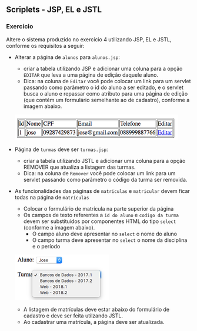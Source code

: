 ## Scriplets - JSP, EL e JSTL
### Exercício

Altere o sistema produzido no exercício 4 utilizando JSP, EL e JSTL, conforme os requisitos a seguir:

* Alterar a página de `alunos` para `alunos.jsp`: 
	* criar a tabela utilizando JSP e adicionar uma coluna para a opção `EDITAR` que leva a uma página de edição daquele aluno.
	* Dica: na coluna de `Editar` você pode colocar um link para um servlet passando como parâmetro o id do aluno a ser editado, e o servlet busca o aluno e repassar como atributo para uma página de edição (que contém um formulário semelhante ao de cadastro), conforme a imagem abaixo.

	![editar](images/exercicio5-01.png)

* Página de `turmas` deve ser `turmas.jsp`: 
	* criar a tabela utilizando JSTL e adicionar uma coluna para a opção REMOVER que atualiza a listagem das turmas.
	* Dica: na coluna de `Remover` você pode colocar um link para um servlet passando como parâmetro o código da turma ser removida.

* As funcionalidades das páginas de `matriculas` e `matricular` devem ficar todas na página de `matrículas`
	* Colocar o formulário de matrícula na parte superior da página
	* Os campos de texto referentes a `id do aluno` e `codigo da turma` devem ser substituídos por componentes HTML do tipo `select` (conforme a imagem abaixo). 
		* O campo aluno deve apresentar no `select` o nome do aluno
		* O campo turma deve apresentar no `select` o nome da disciplina e o período 
	
	![matricula](images/exercicio5-02.png)

	* A listagem de matrículas deve estar abaixo do formulário de cadastro e deve ser feita utilzando JSTL.
	* Ao cadastrar uma matrícula, a página deve ser atualizada.
